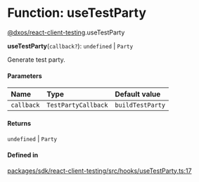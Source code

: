 # Function: useTestParty

[@dxos/react-client-testing](../modules/dxos_react_client_testing.md).useTestParty

**useTestParty**(`callback?`): `undefined` \| `Party`

Generate test party.

#### Parameters

| Name | Type | Default value |
| :------ | :------ | :------ |
| `callback` | `TestPartyCallback` | `buildTestParty` |

#### Returns

`undefined` \| `Party`

#### Defined in

[packages/sdk/react-client-testing/src/hooks/useTestParty.ts:17](https://github.com/dxos/dxos/blob/db8188dae/packages/sdk/react-client-testing/src/hooks/useTestParty.ts#L17)

